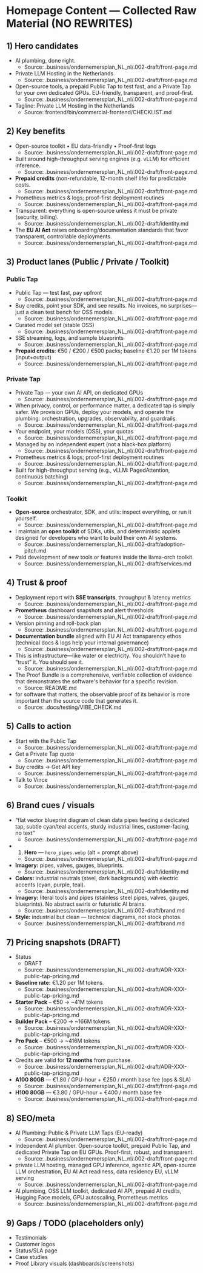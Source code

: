 # Homepage Content — Collected Raw Material (NO REWRITES)
## 1) Hero candidates
- AI plumbing, done right.
  - Source: .business/ondernemersplan_NL_nl/.002-draft/front-page.md
- Private LLM Hosting in the Netherlands
  - Source: .business/ondernemersplan_NL_nl/.002-draft/front-page.md
- Open-source tools, a prepaid Public Tap to test fast, and a Private Tap for your own dedicated GPUs. EU-friendly, transparent, and proof-first.
  - Source: .business/ondernemersplan_NL_nl/.002-draft/front-page.md
- Tagline: Private LLM Hosting in the Netherlands
  - Source: frontend/bin/commercial-frontend/CHECKLIST.md
## 2) Key benefits
- Open-source toolkit • EU data-friendly • Proof-first logs
  - Source: .business/ondernemersplan_NL_nl/.002-draft/front-page.md
- Built around high-throughput serving engines (e.g. vLLM) for efficient inference.
  - Source: .business/ondernemersplan_NL_nl/.002-draft/front-page.md
- **Prepaid credits** (non-refundable, 12-month shelf life) for predictable costs.
  - Source: .business/ondernemersplan_NL_nl/.002-draft/front-page.md
- Prometheus metrics & logs; proof-first deployment routines
  - Source: .business/ondernemersplan_NL_nl/.002-draft/front-page.md
- Transparent: everything is open-source unless it must be private (security, billing).
  - Source: .business/ondernemersplan_NL_nl/.002-draft/identity.md
- The **EU AI Act** raises onboarding/documentation standards that favor transparent, controllable deployments.
  - Source: .business/ondernemersplan_NL_nl/.002-draft/front-page.md
## 3) Product lanes (Public / Private / Toolkit)
### Public Tap
- Public Tap — test fast, pay upfront
  - Source: .business/ondernemersplan_NL_nl/.002-draft/front-page.md
- Buy credits, point your SDK, and see results. No invoices, no surprises—just a clean test bench for OSS models.
  - Source: .business/ondernemersplan_NL_nl/.002-draft/front-page.md
- Curated model set (stable OSS)
  - Source: .business/ondernemersplan_NL_nl/.002-draft/front-page.md
- SSE streaming, logs, and sample blueprints
  - Source: .business/ondernemersplan_NL_nl/.002-draft/front-page.md
- **Prepaid credits**: €50 / €200 / €500 packs; baseline €1.20 per 1M tokens (input+output)
  - Source: .business/ondernemersplan_NL_nl/.002-draft/front-page.md
### Private Tap
- Private Tap — your own AI API, on dedicated GPUs
  - Source: .business/ondernemersplan_NL_nl/.002-draft/front-page.md
- When privacy, control, or performance matter, a dedicated tap is simply safer. We provision GPUs, deploy your models, and operate the plumbing: orchestration, upgrades, observability, and guardrails.
  - Source: .business/ondernemersplan_NL_nl/.002-draft/front-page.md
- Your endpoint, your models (OSS), your quotas
  - Source: .business/ondernemersplan_NL_nl/.002-draft/front-page.md
- Managed by an independent expert (not a black-box platform)
  - Source: .business/ondernemersplan_NL_nl/.002-draft/front-page.md
- Prometheus metrics & logs; proof-first deployment routines
  - Source: .business/ondernemersplan_NL_nl/.002-draft/front-page.md
- Built for high-throughput serving (e.g., vLLM: PagedAttention, continuous batching)
  - Source: .business/ondernemersplan_NL_nl/.002-draft/front-page.md
### Toolkit
- **Open-source** orchestrator, SDK, and utils: inspect everything, or run it yourself.
  - Source: .business/ondernemersplan_NL_nl/.002-draft/front-page.md
- I maintain an **open toolkit** of SDKs, utils, and deterministic applets designed for developers who want to build their own AI systems.
  - Source: .business/ondernemersplan_NL_nl/.002-draft/adoption-pitch.md
- Paid development of new tools or features inside the llama-orch toolkit.
  - Source: .business/ondernemersplan_NL_nl/.002-draft/services.md
## 4) Trust & proof
- Deployment report with **SSE transcripts**, throughput & latency metrics
  - Source: .business/ondernemersplan_NL_nl/.002-draft/front-page.md
- **Prometheus** dashboard snapshots and alert thresholds
  - Source: .business/ondernemersplan_NL_nl/.002-draft/front-page.md
- Version pinning and roll-back plan
  - Source: .business/ondernemersplan_NL_nl/.002-draft/front-page.md
- **Documentation bundle** aligned with EU AI Act transparency ethos (technical docs & logs help your internal governance)
  - Source: .business/ondernemersplan_NL_nl/.002-draft/front-page.md
- This is infrastructure—like water or electricity. You shouldn’t have to “trust” it. You should see it.
  - Source: .business/ondernemersplan_NL_nl/.002-draft/front-page.md
- The Proof Bundle is a comprehensive, verifiable collection of evidence that demonstrates the software's behavior for a specific revision.
  - Source: README.md
- for software that matters, the observable proof of its behavior is more important than the source code that generates it.
  - Source: .docs/testing/VIBE_CHECK.md
## 5) Calls to action
- Start with the Public Tap
  - Source: .business/ondernemersplan_NL_nl/.002-draft/front-page.md
- Get a Private Tap quote
  - Source: .business/ondernemersplan_NL_nl/.002-draft/front-page.md
- Buy credits → Get API key
  - Source: .business/ondernemersplan_NL_nl/.002-draft/front-page.md
- Talk to Vince
  - Source: .business/ondernemersplan_NL_nl/.002-draft/front-page.md
## 6) Brand cues / visuals
- “flat vector blueprint diagram of clean data pipes feeding a dedicated tap, subtle cyan/teal accents, sturdy industrial lines, customer-facing, no text”
  - Source: .business/ondernemersplan_NL_nl/.002-draft/front-page.md
- 1. **Hero** — `hero_pipes.webp` (alt = prompt above)
  - Source: .business/ondernemersplan_NL_nl/.002-draft/front-page.md
- **Imagery:** pipes, valves, gauges, blueprints.
  - Source: .business/ondernemersplan_NL_nl/.002-draft/identity.md
- **Colors:** industrial neutrals (steel, dark backgrounds) with electric accents (cyan, purple, teal).
  - Source: .business/ondernemersplan_NL_nl/.002-draft/identity.md
- **Imagery:** literal tools and pipes (stainless steel pipes, valves, gauges, blueprints). No abstract swirls or futuristic AI brains.
  - Source: .business/ondernemersplan_NL_nl/.002-draft/brand.md
- **Style:** industrial but clean — technical diagrams, not stock photos.
  - Source: .business/ondernemersplan_NL_nl/.002-draft/brand.md
## 7) Pricing snapshots (DRAFT)
- Status
  - DRAFT
  - Source: .business/ondernemersplan_NL_nl/.002-draft/ADR-XXX-public-tap-pricing.md
- **Baseline rate:** €1.20 per 1M tokens.
  - Source: .business/ondernemersplan_NL_nl/.002-draft/ADR-XXX-public-tap-pricing.md
- **Starter Pack** – €50 → ~41M tokens
  - Source: .business/ondernemersplan_NL_nl/.002-draft/ADR-XXX-public-tap-pricing.md
- **Builder Pack** – €200 → ~166M tokens
  - Source: .business/ondernemersplan_NL_nl/.002-draft/ADR-XXX-public-tap-pricing.md
- **Pro Pack** – €500 → ~416M tokens
  - Source: .business/ondernemersplan_NL_nl/.002-draft/ADR-XXX-public-tap-pricing.md
- Credits are valid for **12 months** from purchase.
  - Source: .business/ondernemersplan_NL_nl/.002-draft/ADR-XXX-public-tap-pricing.md
- **A100 80GB** — €1.80 / GPU-hour + €250 / month base fee (ops & SLA)
  - Source: .business/ondernemersplan_NL_nl/.002-draft/front-page.md
- **H100 80GB** — €3.80 / GPU-hour + €400 / month base fee
  - Source: .business/ondernemersplan_NL_nl/.002-draft/front-page.md
## 8) SEO/meta
- AI Plumbing: Public & Private LLM Taps (EU-ready)
  - Source: .business/ondernemersplan_NL_nl/.002-draft/front-page.md
- Independent AI plumber. Open-source toolkit, prepaid Public Tap, and dedicated Private Tap on EU GPUs. Proof-first, robust, and transparent.
  - Source: .business/ondernemersplan_NL_nl/.002-draft/front-page.md
- private LLM hosting, managed GPU inference, agentic API, open-source LLM orchestration, EU AI Act readiness, data residency EU, vLLM serving
  - Source: .business/ondernemersplan_NL_nl/.002-draft/front-page.md
- AI plumbing, OSS LLM toolkit, dedicated AI API, prepaid AI credits, Hugging Face models, GPU autoscaling, Prometheus metrics
  - Source: .business/ondernemersplan_NL_nl/.002-draft/front-page.md
## 9) Gaps / TODO (placeholders only)
- Testimonials
- Customer logos
- Status/SLA page
- Case studies
- Proof Library visuals (dashboards/screenshots)
